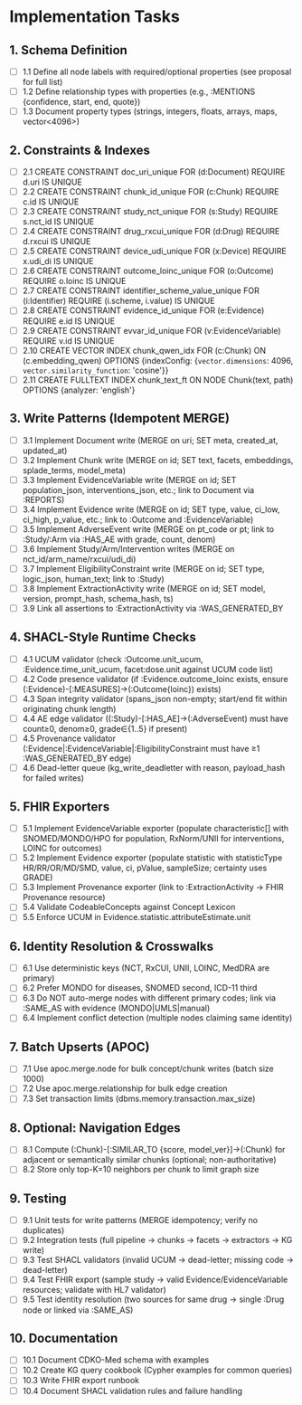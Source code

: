 # Implementation Tasks

## 1. Schema Definition

- [ ] 1.1 Define all node labels with required/optional properties (see proposal for full list)
- [ ] 1.2 Define relationship types with properties (e.g., :MENTIONS {confidence, start, end, quote})
- [ ] 1.3 Document property types (strings, integers, floats, arrays, maps, vector<4096>)

## 2. Constraints & Indexes

- [ ] 2.1 CREATE CONSTRAINT doc_uri_unique FOR (d:Document) REQUIRE d.uri IS UNIQUE
- [ ] 2.2 CREATE CONSTRAINT chunk_id_unique FOR (c:Chunk) REQUIRE c.id IS UNIQUE
- [ ] 2.3 CREATE CONSTRAINT study_nct_unique FOR (s:Study) REQUIRE s.nct_id IS UNIQUE
- [ ] 2.4 CREATE CONSTRAINT drug_rxcui_unique FOR (d:Drug) REQUIRE d.rxcui IS UNIQUE
- [ ] 2.5 CREATE CONSTRAINT device_udi_unique FOR (x:Device) REQUIRE x.udi_di IS UNIQUE
- [ ] 2.6 CREATE CONSTRAINT outcome_loinc_unique FOR (o:Outcome) REQUIRE o.loinc IS UNIQUE
- [ ] 2.7 CREATE CONSTRAINT identifier_scheme_value_unique FOR (i:Identifier) REQUIRE (i.scheme, i.value) IS UNIQUE
- [ ] 2.8 CREATE CONSTRAINT evidence_id_unique FOR (e:Evidence) REQUIRE e.id IS UNIQUE
- [ ] 2.9 CREATE CONSTRAINT evvar_id_unique FOR (v:EvidenceVariable) REQUIRE v.id IS UNIQUE
- [ ] 2.10 CREATE VECTOR INDEX chunk_qwen_idx FOR (c:Chunk) ON (c.embedding_qwen) OPTIONS {indexConfig: {`vector.dimensions`: 4096, `vector.similarity_function`: 'cosine'}}
- [ ] 2.11 CREATE FULLTEXT INDEX chunk_text_ft ON NODE Chunk(text, path) OPTIONS {analyzer: 'english'}

## 3. Write Patterns (Idempotent MERGE)

- [ ] 3.1 Implement Document write (MERGE on uri; SET meta, created_at, updated_at)
- [ ] 3.2 Implement Chunk write (MERGE on id; SET text, facets, embeddings, splade_terms, model_meta)
- [ ] 3.3 Implement EvidenceVariable write (MERGE on id; SET population_json, interventions_json, etc.; link to Document via :REPORTS)
- [ ] 3.4 Implement Evidence write (MERGE on id; SET type, value, ci_low, ci_high, p_value, etc.; link to :Outcome and :EvidenceVariable)
- [ ] 3.5 Implement AdverseEvent write (MERGE on pt_code or pt; link to :Study/:Arm via :HAS_AE with grade, count, denom)
- [ ] 3.6 Implement Study/Arm/Intervention writes (MERGE on nct_id/arm_name/rxcui/udi_di)
- [ ] 3.7 Implement EligibilityConstraint write (MERGE on id; SET type, logic_json, human_text; link to :Study)
- [ ] 3.8 Implement ExtractionActivity write (MERGE on id; SET model, version, prompt_hash, schema_hash, ts)
- [ ] 3.9 Link all assertions to :ExtractionActivity via :WAS_GENERATED_BY

## 4. SHACL-Style Runtime Checks

- [ ] 4.1 UCUM validator (check :Outcome.unit_ucum, :Evidence.time_unit_ucum, facet:dose.unit against UCUM code list)
- [ ] 4.2 Code presence validator (if :Evidence.outcome_loinc exists, ensure (:Evidence)-[:MEASURES]->(:Outcome{loinc}) exists)
- [ ] 4.3 Span integrity validator (spans_json non-empty; start/end fit within originating chunk length)
- [ ] 4.4 AE edge validator ((:Study)-[:HAS_AE]->(:AdverseEvent) must have count≥0, denom≥0, grade∈{1..5} if present)
- [ ] 4.5 Provenance validator (:Evidence|:EvidenceVariable|:EligibilityConstraint must have ≥1 :WAS_GENERATED_BY edge)
- [ ] 4.6 Dead-letter queue (kg_write_deadletter with reason, payload_hash for failed writes)

## 5. FHIR Exporters

- [ ] 5.1 Implement EvidenceVariable exporter (populate characteristic[] with SNOMED/MONDO/HPO for population, RxNorm/UNII for interventions, LOINC for outcomes)
- [ ] 5.2 Implement Evidence exporter (populate statistic with statisticType HR/RR/OR/MD/SMD, value, ci, pValue, sampleSize; certainty uses GRADE)
- [ ] 5.3 Implement Provenance exporter (link to :ExtractionActivity → FHIR Provenance resource)
- [ ] 5.4 Validate CodeableConcepts against Concept Lexicon
- [ ] 5.5 Enforce UCUM in Evidence.statistic.attributeEstimate.unit

## 6. Identity Resolution & Crosswalks

- [ ] 6.1 Use deterministic keys (NCT, RxCUI, UNII, LOINC, MedDRA are primary)
- [ ] 6.2 Prefer MONDO for diseases, SNOMED second, ICD-11 third
- [ ] 6.3 Do NOT auto-merge nodes with different primary codes; link via :SAME_AS with evidence (MONDO|UMLS|manual)
- [ ] 6.4 Implement conflict detection (multiple nodes claiming same identity)

## 7. Batch Upserts (APOC)

- [ ] 7.1 Use apoc.merge.node for bulk concept/chunk writes (batch size 1000)
- [ ] 7.2 Use apoc.merge.relationship for bulk edge creation
- [ ] 7.3 Set transaction limits (dbms.memory.transaction.max_size)

## 8. Optional: Navigation Edges

- [ ] 8.1 Compute (:Chunk)-[:SIMILAR_TO {score, model_ver}]->(:Chunk) for adjacent or semantically similar chunks (optional; non-authoritative)
- [ ] 8.2 Store only top-K=10 neighbors per chunk to limit graph size

## 9. Testing

- [ ] 9.1 Unit tests for write patterns (MERGE idempotency; verify no duplicates)
- [ ] 9.2 Integration tests (full pipeline → chunks → facets → extractors → KG write)
- [ ] 9.3 Test SHACL validators (invalid UCUM → dead-letter; missing code → dead-letter)
- [ ] 9.4 Test FHIR export (sample study → valid Evidence/EvidenceVariable resources; validate with HL7 validator)
- [ ] 9.5 Test identity resolution (two sources for same drug → single :Drug node or linked via :SAME_AS)

## 10. Documentation

- [ ] 10.1 Document CDKO-Med schema with examples
- [ ] 10.2 Create KG query cookbook (Cypher examples for common queries)
- [ ] 10.3 Write FHIR export runbook
- [ ] 10.4 Document SHACL validation rules and failure handling
